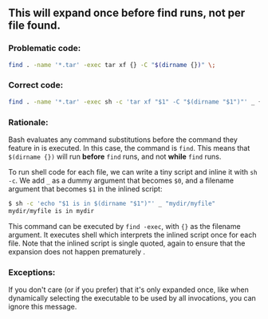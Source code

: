 ## This will expand once before find runs, not per file found.

### Problematic code:

```sh
find . -name '*.tar' -exec tar xf {} -C "$(dirname {})" \;
```

### Correct code:

```sh
find . -name '*.tar' -exec sh -c 'tar xf "$1" -C "$(dirname "$1")"' _ {} \;
```

### Rationale:

Bash evaluates any command substitutions before the command they feature in is executed. In this case, the command is `find`. This means that `$(dirname {})` will run **before** `find` runs, and not **while** `find` runs.

To run shell code for each file, we can write a tiny script and inline it with `sh -c`. We add `_` as a dummy argument that becomes `$0`, and a filename argument that becomes `$1` in the inlined script:

```sh
$ sh -c 'echo "$1 is in $(dirname "$1")"' _ "mydir/myfile"
mydir/myfile is in mydir
```

This command can be executed by `find -exec`, with `{}` as the filename argument. It executes shell which interprets the inlined script once for each file. Note that the inlined script is single quoted, again to ensure that the expansion does not happen prematurely .

### Exceptions:

If you don't care (or if you prefer) that it's only expanded once, like when dynamically selecting the executable to be used by all invocations, you can ignore this message.
